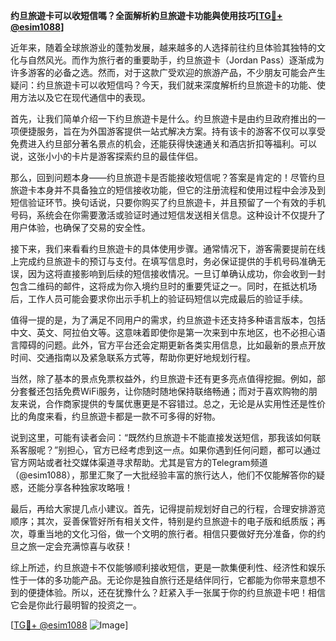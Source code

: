 **约旦旅遊卡可以收短信嗎？全面解析約旦旅遊卡功能與使用技巧[[TG💪+ @esim1088](https://t.me/s/esim1088)]**

近年来，随着全球旅游业的蓬勃发展，越来越多的人选择前往约旦体验其独特的文化与自然风光。而作为旅行者的重要助手，约旦旅遊卡（Jordan Pass）逐渐成为许多游客的必备之选。然而，对于这款广受欢迎的旅游产品，不少朋友可能会产生疑问：约旦旅遊卡可以收短信吗？今天，我们就来深度解析约旦旅遊卡的功能、使用方法以及它在现代通信中的表现。

首先，让我们简单介绍一下约旦旅遊卡是什么。约旦旅遊卡是由约旦政府推出的一项便捷服务，旨在为外国游客提供一站式解决方案。持有该卡的游客不仅可以享受免费进入约旦部分著名景点的机会，还能获得快速通关和酒店折扣等福利。可以说，这张小小的卡片是游客探索约旦的最佳伴侣。

那么，回到问题本身——约旦旅遊卡是否能接收短信呢？答案是肯定的！尽管约旦旅遊卡本身并不具备独立的短信接收功能，但它的注册流程和使用过程中会涉及到短信验证环节。换句话说，只要你购买了约旦旅遊卡，并且预留了一个有效的手机号码，系统会在你需要激活或验证时通过短信发送相关信息。这种设计不仅提升了用户体验，也确保了交易的安全性。

接下来，我们来看看约旦旅遊卡的具体使用步骤。通常情况下，游客需要提前在线上完成约旦旅遊卡的预订与支付。在填写信息时，务必保证提供的手机号码准确无误，因为这将直接影响到后续的短信接收情况。一旦订单确认成功，你会收到一封包含二维码的邮件，这将成为你入境约旦时的重要凭证之一。同时，在抵达机场后，工作人员可能会要求你出示手机上的验证码短信以完成最后的验证手续。

值得一提的是，为了满足不同用户的需求，约旦旅遊卡还支持多种语言版本，包括中文、英文、阿拉伯文等。这意味着即使你是第一次来到中东地区，也不必担心语言障碍的问题。此外，官方平台还会定期更新各类实用信息，比如最新的景点开放时间、交通指南以及紧急联系方式等，帮助你更好地规划行程。

当然，除了基本的景点免票权益外，约旦旅遊卡还有更多亮点值得挖掘。例如，部分套餐还包括免费WiFi服务，让你随时随地保持联络畅通；而对于喜欢购物的朋友来说，合作商家提供的专属优惠更是不容错过。总之，无论是从实用性还是性价比的角度来看，约旦旅遊卡都是一款不可多得的好物。

说到这里，可能有读者会问：“既然约旦旅遊卡不能直接发送短信，那我该如何联系客服呢？”别担心，官方已经考虑到这一点。如果你遇到任何问题，都可以通过官方网站或者社交媒体渠道寻求帮助。尤其是官方的Telegram频道（@esim1088），那里汇聚了一大批经验丰富的旅行达人，他们不仅能解答你的疑惑，还能分享各种独家攻略哦！

最后，再给大家提几点小建议。首先，记得提前规划好自己的行程，合理安排游览顺序；其次，妥善保管好所有相关文件，特别是约旦旅遊卡的电子版和纸质版；再次，尊重当地的文化习俗，做一个文明的旅行者。相信只要做好充分准备，你的约旦之旅一定会充满惊喜与收获！

综上所述，约旦旅遊卡不仅能够顺利接收短信，更是一款集便利性、经济性和娱乐性于一体的多功能产品。无论你是独自旅行还是结伴同行，它都能为你带来意想不到的便捷体验。所以，还在犹豫什么？赶紧入手一张属于你的约旦旅遊卡吧！相信它会是你此行最明智的投资之一。

[[TG💪+ @esim1088](https://t.me/s/esim1088) ![Image](https://i.postimg.cc/4NQfJmqS/Snipaste-2025-05-13-00-14-12.png)]